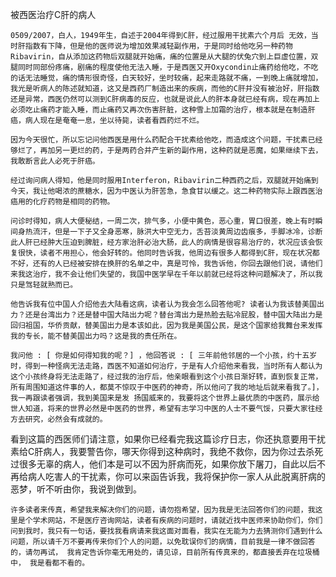被西医治疗C肝的病人

    0509/2007，白人，1949年生，自述于2004年得到C肝，经过服用干扰素六个月后 无效，当时肝指数有下降，但是他的医师说为增加效果减轻副作用，于是同时给他吃另一种药物Ribavirin，自从添加这药物后双腿就开始痛，痛的位置是从大腿的伏兔穴到上巨虚位置，双腿同时同部份疼痛，剧痛的程度使他无法入睡，于是西医又开Oxycondin止痛药给他吃，不吃的话无法睡觉，痛的情形很奇怪，白天较好，坐时较痛，起来走路就不痛，一到晚上痛就增加，我光是听病人的陈述就知道，这又是西药厂制造出来的疾病，而他的C肝并没有被治好，肝指数还是异常，西医仍然可以测到C肝病毒的反应，也就是说此人的肝本身就已经有病，现在再加上必须吃止痛药才能入睡，而止痛药又再次伤害肝脏，这种雪上加霜的治疗，根本就是在制造肝癌，病人现在是奄奄一息，坐以待毙，读者看西药烂不烂。

    因为今天很忙，所以忘记问他西医是用什么药配合干扰素给他吃，而造成这个问题，干扰素已经够烂了，再加另一更烂的药，于是两药合并产生新的副作用，这种药就是恶魔，如果继续下去，我敢断言此人必死于肝癌。

    经过询问病人得知，他是同时服用Interferon，Ribavirin二种西药之后，双腿就开始痛到今天，我让他喝浓的蔗糖水，因为中医认为肝苦急，急食甘以缓之。这二种药物实际上跟西医治癌用的化疗药物是相同的药物。

    问诊时得知，病人大便秘结，一周二次，排气多，小便中黄色，恶心重，胃口很差，晚上有时瞬间身热流汗，但是一下子又全身恶寒，脉洪大中空无力，舌苔淡黄周边齿痕多，手脚冰冷，诊断此人肝已经肿大压迫到脾脏，经方家治肝必治大肠，此人的病情是很容易治疗的，状况应该会恢复很快，读者不用担心，他会好转的。他同时告诉我，他周边有很多人都得到C肝，现在状况都不好，还有的人已经被安排在换肝的名单之中，真是可怜，我告诉他，你回去跟他们说，请他们来我这治疗，我不会让他们失望的，我国中医学早在千年以前就已经将这种问题解决了，所以我只是驾轻就熟而已。

    他告诉我有位中国人介绍他去大陆看这病，读者认为我会怎么回答他呢? 读者认为我该替美国出力？还是台湾出力？还是替中国大陆出力呢？替台湾出力是热脸去贴冷屁股，替中国大陆出力是回归祖国，华侨贡献，替美国出力是本该如此，因为我是美国公民，是这个国家给我舞台来发挥我的专长，能不替美国出力吗？这是我的责任所在。

    我问他 : [ 你是如何得知我的呢？] ，他回答说 : [ 三年前他邻居的一个小孩，约十五岁时，得到一种怪病无法走路，西医不知道如何治疗，于是有人介绍他来看我，当时所有人都认为这个小孩终身将无法走路了，经过我的治疗后，他亲眼看到这个小孩日渐好转，直到恢复正常，所有周围知道这件事的人，都莫不惊叹于中医药的神奇，所以他问了我的地址后就来看我了。]，我一再跟读者强调，我到美国来是发 扬国威来的，我要将这个世界上最优质的中医药，展示给世人知道，将来的世界必然是中医药的世界，希望有志学习中医的人士不要气馁，只要大家往经方去研究，必然会有成就的。

   看到这篇的西医师们请注意，如果你已经看完我这篇诊疗日志，你还执意要用干扰素给C肝病人，我要警告你，哪天你得到这种病时，我绝不救你，因为你过去杀死过很多无辜的病人，他们本是可以不因为肝病而死，如果你放下屠刀，自此以后不再给病人吃害人的干扰素，你可以来函告诉我，我将保护你一家人从此脱离肝病的恶梦，听不听由你，我说到做到。

    许多读者来传真，希望我来解决你们的问题，请勿抱希望，因为我是无法回答你们的问题，我这里是个学术网站，不是医疗咨询网站，读者有疾病的问题时，请就近找中医师来协助你们，你们问到我时，我只有一句话，要找我看病请来我这面对面看，我实在无能为力去猜测你们遇到什么问题，所以请千万不要再传来你们个人的问题，以免耽误你们的病情，目前我是一律不做回答的，请勿再试， 我肯定告诉你毫无用处的，请见谅，目前所有传真来的，都直接丢弃在垃圾桶中， 我是看都不看的。